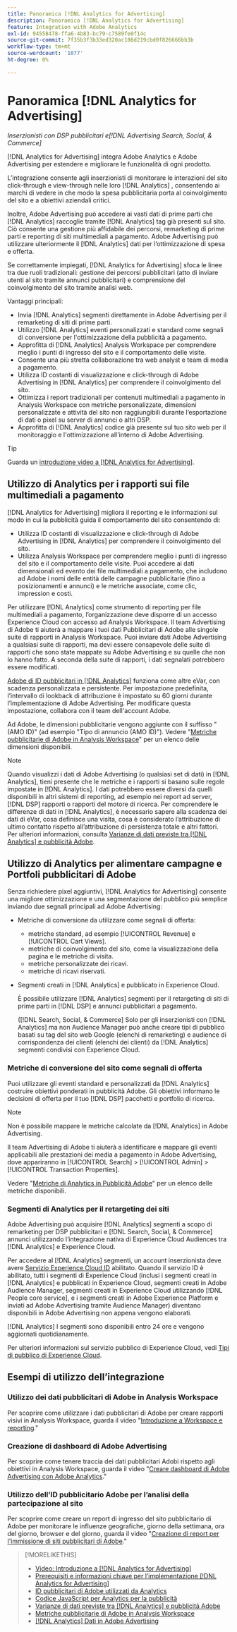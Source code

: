 ```yaml
---
title: Panoramica [!DNL Analytics for Advertising]
description: Panoramica [!DNL Analytics for Advertising]
feature: Integration with Adobe Analytics
exl-id: 94558478-ffa6-4b83-bc79-c7589fe0f14c
source-git-commit: 7f35b3f3b33ed320ac186d219cbd0f826666bb3b
workflow-type: tm+mt
source-wordcount: '1077'
ht-degree: 0%

---
```


# Panoramica [!DNL Analytics for Advertising]

*Inserzionisti con DSP pubblicitari e[!DNL Advertising Search, Social, & Commerce]*

[!DNL Analytics for Advertising] integra Adobe Analytics e Adobe Advertising per estendere e migliorare le funzionalità di ogni prodotto.

L’integrazione consente agli inserzionisti di monitorare le interazioni del sito click-through e view-through nelle loro [!DNL Analytics] , consentendo ai marchi di vedere in che modo la spesa pubblicitaria porta al coinvolgimento del sito e a obiettivi aziendali critici.

Inoltre, Adobe Advertising può accedere ai vasti dati di prime parti che [!DNL Analytics] raccoglie tramite [!DNL Analytics] tag già presenti sul sito. Ciò consente una gestione più affidabile dei percorsi, remarketing di prime parti e reporting di siti multimediali a pagamento. Adobe Advertising può utilizzare ulteriormente il [!DNL Analytics] dati per l’ottimizzazione di spesa e offerta.

Se correttamente impiegati, [!DNL Analytics for Advertising] sfoca le linee tra due ruoli tradizionali: gestione dei percorsi pubblicitari (atto di inviare utenti al sito tramite annunci pubblicitari) e comprensione del coinvolgimento del sito tramite analisi web.

Vantaggi principali:

* Invia [!DNL Analytics] segmenti direttamente in Adobe Advertising per il remarketing di siti di prime parti.
* Utilizzo [!DNL Analytics] eventi personalizzati e standard come segnali di conversione per l&#39;ottimizzazione della pubblicità a pagamento.
* Approfitta di [!DNL Analytics] Analysis Workspace per comprendere meglio i punti di ingresso del sito e il comportamento delle visite.
* Consente una più stretta collaborazione tra web analyst e team di media a pagamento.
* Utilizza ID costanti di visualizzazione e click-through di Adobe Advertising in [!DNL Analytics] per comprendere il coinvolgimento del sito.
* Ottimizza i report tradizionali per contenuti multimediali a pagamento in Analysis Workspace con metriche personalizzate, dimensioni personalizzate e attività del sito non raggiungibili durante l’esportazione di dati o pixel su server di annunci o altri DSP.
* Approfitta di [!DNL Analytics] codice già presente sul tuo sito web per il monitoraggio e l&#39;ottimizzazione all&#39;interno di Adobe Advertising.

>[!TIP]
>
> Guarda un [introduzione video a [!DNL Analytics for Advertising]](https://experienceleague.adobe.com/docs/advertising-learn/tutorials/analytics/intro-a4adc.html?lang=en#analytics).

## Utilizzo di Analytics per i rapporti sui file multimediali a pagamento

[!DNL Analytics for Advertising] migliora il reporting e le informazioni sul modo in cui la pubblicità guida il comportamento del sito consentendo di:

* Utilizza ID costanti di visualizzazione e click-through di Adobe Advertising in [!DNL Analytics] per comprendere il coinvolgimento del sito.
* Utilizza Analysis Workspace per comprendere meglio i punti di ingresso del sito e il comportamento delle visite. Puoi accedere ai dati dimensionali ed evento dei file multimediali a pagamento, che includono ad Adobe i nomi delle entità delle campagne pubblicitarie (fino a posizionamenti e annunci) e le metriche associate, come clic, impression e costi.

Per utilizzare [!DNL Analytics] come strumento di reporting per file multimediali a pagamento, l’organizzazione deve disporre di un accesso Experience Cloud con accesso ad Analysis Workspace. Il team Advertising di Adobe ti aiuterà a mappare i tuoi dati Pubblicitari di Adobe alle singole suite di rapporti in Analysis Workspace. Puoi inviare dati Adobe Advertising a qualsiasi suite di rapporti, ma devi essere consapevole delle suite di rapporti che sono state mappate su Adobe Advertising e su quelle che non lo hanno fatto. A seconda della suite di rapporti, i dati segnalati potrebbero essere modificati.

[Adobe di ID pubblicitari in [!DNL Analytics]](ids.md) funziona come altre eVar, con scadenza personalizzata e persistente. Per impostazione predefinita, l’intervallo di lookback di attribuzione è impostato su 60 giorni durante l’implementazione di Adobe Advertising. Per modificare questa impostazione, collabora con il team dell&#39;account Adobe.

Ad Adobe, le dimensioni pubblicitarie vengono aggiunte con il suffisso &quot;(AMO ID)&quot; (ad esempio &quot;Tipo di annuncio (AMO ID)&quot;). Vedere &quot;[Metriche pubblicitarie di Adobe in Analysis Workspace](advertising-metrics-in-analytics.md)&quot; per un elenco delle dimensioni disponibili.

>[!NOTE]
>
> Quando visualizzi i dati di Adobe Advertising (o qualsiasi set di dati) in [!DNL Analytics], tieni presente che le metriche e i rapporti si basano sulle regole impostate in [!DNL Analytics]. I dati potrebbero essere diversi da quelli disponibili in altri sistemi di reporting, ad esempio nei report ad server, [!DNL DSP] rapporti o rapporti del motore di ricerca. Per comprendere le differenze di dati in [!DNL Analytics], è necessario sapere alla scadenza dei dati di eVar, cosa definisce una visita, cosa è considerato l’attribuzione di ultimo contatto rispetto all’attribuzione di persistenza totale e altri fattori. Per ulteriori informazioni, consulta [Varianze di dati previste tra [!DNL Analytics] e pubblicità Adobe](data-variances.md).

## Utilizzo di Analytics per alimentare campagne e Portfoli pubblicitari di Adobe

Senza richiedere pixel aggiuntivi, [!DNL Analytics for Advertising] consente una migliore ottimizzazione e una segmentazione del pubblico più semplice inviando due segnali principali ad Adobe Advertising:

* Metriche di conversione da utilizzare come segnali di offerta:
   * metriche standard, ad esempio [!UICONTROL Revenue] e [!UICONTROL Cart Views].
   * metriche di coinvolgimento del sito, come la visualizzazione della pagina e le metriche di visita.
   * metriche personalizzate dei ricavi.
   * metriche di ricavi riservati.
* Segmenti creati in [!DNL Analytics] e pubblicato in Experience Cloud.

   È possibile utilizzare [!DNL Analytics] segmenti per il retargeting di siti di prime parti in [!DNL DSP] e annunci pubblicitari a pagamento.

   ([!DNL Search, Social, & Commerce] Solo per gli inserzionisti con [!DNL Analytics] ma non Audience Manager può anche creare tipi di pubblico basati su tag del sito web Google (elenchi di remarketing) e audience di corrispondenza dei clienti (elenchi dei clienti) da [!DNL Analytics] segmenti condivisi con Experience Cloud.

### Metriche di conversione del sito come segnali di offerta

Puoi utilizzare gli eventi standard e personalizzati da [!DNL Analytics] costruire obiettivi ponderati in pubblicità Adobe. Gli obiettivi informano le decisioni di offerta per il tuo [!DNL DSP] pacchetti e portfolio di ricerca.

>[!NOTE]
>
> Non è possibile mappare le metriche calcolate da [!DNL Analytics] in Adobe Advertising.

Il team Advertising di Adobe ti aiuterà a identificare e mappare gli eventi applicabili alle prestazioni dei media a pagamento in Adobe Advertising, dove appariranno in [!UICONTROL Search] > [!UICONTROL Admin] > [!UICONTROL Transaction Properties].

Vedere &quot;[Metriche di Analytics in Pubblicità Adobe](analytics-data-in-advertising.md)&quot; per un elenco delle metriche disponibili.

### Segmenti di Analytics per il retargeting dei siti

Adobe Advertising può acquisire [!DNL Analytics] segmenti a scopo di remarketing per DSP pubblicitari e [!DNL Search, Social, & Commerce] annunci utilizzando l’integrazione nativa di Experience Cloud Audiences tra [!DNL Analytics] e Experience Cloud.

Per accedere al [!DNL Analytics] segmenti, un account inserzionista deve avere [Servizio Experience Cloud ID](https://experienceleague.adobe.com/docs/id-service/using/home.html) abilitato. Quando il servizio ID è abilitato, tutti i segmenti di Experience Cloud (inclusi i segmenti creati in [!DNL Analytics] e pubblicati in Experience Cloud, segmenti creati in Adobe Audience Manager, segmenti creati in Experience Cloud utilizzando [!DNL People core service], e i segmenti creati in Adobe Experience Platform e inviati ad Adobe Advertising tramite Audience Manager) diventano disponibili in Adobe Advertising non appena vengono elaborati.

[!DNL Analytics] I segmenti sono disponibili entro 24 ore e vengono aggiornati quotidianamente.

Per ulteriori informazioni sul servizio pubblico di Experience Cloud, vedi [Tipi di pubblico di Experience Cloud](https://experienceleague.adobe.com/docs/core-services/interface/audiences/audience-library.html).

## Esempi di utilizzo dell’integrazione

### Utilizzo dei dati pubblicitari di Adobe in Analysis Workspace

Per scoprire come utilizzare i dati pubblicitari di Adobe per creare rapporti visivi in Analysis Workspace, guarda il video &quot;[Introduzione a Workspace e reporting](https://experienceleague.adobe.com/docs/advertising-learn/tutorials/analytics/analytics-analysis-workspace-a4adc.html).&quot;

### Creazione di dashboard di Adobe Advertising

Per scoprire come tenere traccia dei dati pubblicitari Adobi rispetto agli obiettivi in Analysis Workspace, guarda il video &quot;[Creare dashboard di Adobe Advertising con Adobe Analytics](https://experienceleague.adobe.com/docs/advertising-learn/tutorials/analytics/analytics-dashboards-a4adc.html).&quot;

### Utilizzo dell’ID pubblicitario Adobe per l’analisi della partecipazione al sito

Per scoprire come creare un report di ingresso del sito pubblicitario di Adobe per monitorare le influenze geografiche, giorno della settimana, ora del giorno, browser e del giorno, guarda il video &quot;[Creazione di report per l&#39;immissione di siti pubblicitari di Adobe](https://experienceleague.adobe.com/docs/advertising-learn/tutorials/analytics/analytics-site-entry-a4adc.html).&quot;

>[!MORELIKETHIS]
>
>* [Video: Introduzione a [!DNL Analytics for Advertising]](https://experienceleague.adobe.com/docs/advertising-learn/tutorials/analytics/intro-a4adc.html)
>* [Prerequisiti e informazioni chiave per l’implementazione [!DNL Analytics for Advertising]](prerequisites.md)
>* [ID pubblicitari di Adobe utilizzati da Analytics](ids.md)
>* [Codice JavaScript per Analytics per la pubblicità](/help/integrations/analytics/javascript.md)
>* [Varianze di dati previste tra [!DNL Analytics] e pubblicità Adobe](data-variances.md)
>* [Metriche pubblicitarie di Adobe in Analysis Workspace](/help/integrations/analytics/advertising-metrics-in-analytics.md)
>* [[!DNL Analytics] Dati in Adobe Advertising](/help/integrations/analytics/analytics-data-in-advertising.md)


